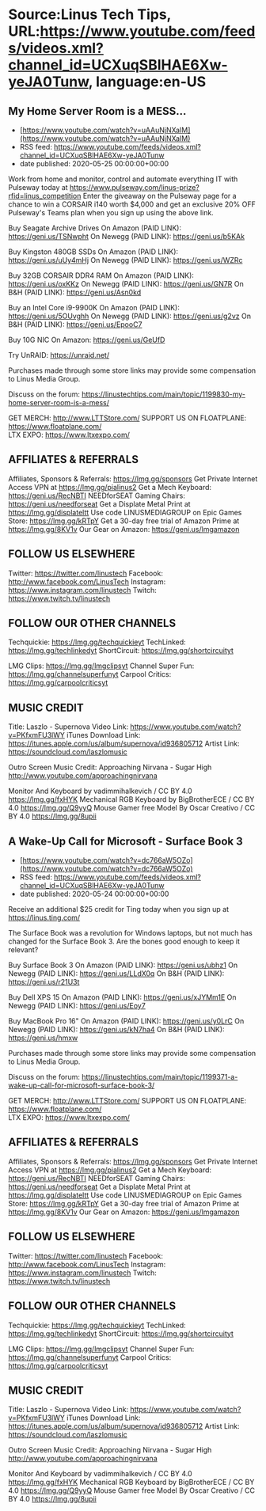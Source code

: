 # Source:Linus Tech Tips, URL:https://www.youtube.com/feeds/videos.xml?channel_id=UCXuqSBlHAE6Xw-yeJA0Tunw, language:en-US

## My Home Server Room is a MESS...
 - [https://www.youtube.com/watch?v=uAAuNjNXaIM](https://www.youtube.com/watch?v=uAAuNjNXaIM)
 - RSS feed: https://www.youtube.com/feeds/videos.xml?channel_id=UCXuqSBlHAE6Xw-yeJA0Tunw
 - date published: 2020-05-25 00:00:00+00:00

Work from home and monitor, control and automate everything IT with Pulseway today at https://www.pulseway.com/linus-prize?rfid=linus_competition
Enter the giveaway on the Pulseway page for a chance to win a CORSAIR i140 worth $4,000 and get an exclusive 20% OFF Pulseway's Teams plan when you sign up using the above link.


Buy Seagate Archive Drives
On Amazon (PAID LINK): https://geni.us/TSNwpht
On Newegg (PAID LINK): https://geni.us/b5KAk

Buy Kingston 480GB SSDs
On Amazon (PAID LINK): https://geni.us/uUy4mHj
On Newegg (PAID LINK): https://geni.us/WZRc

Buy 32GB CORSAIR DDR4 RAM
On Amazon (PAID LINK): https://geni.us/oxKKz
On Newegg (PAID LINK): https://geni.us/GN7R
On B&H (PAID LINK): https://geni.us/Asn0kd

Buy an Intel Core i9-9900K 
On Amazon (PAID LINK): https://geni.us/5OUvghh
On Newegg (PAID LINK): https://geni.us/g2vz
On B&H (PAID LINK): https://geni.us/EpooC7

Buy 10G NIC
On Amazon: https://geni.us/GeUfD

Try UnRAID: https://unraid.net/


Purchases made through some store links may provide some compensation to Linus Media Group.

Discuss on the forum: https://linustechtips.com/main/topic/1199830-my-home-server-room-is-a-mess/

GET MERCH: http://www.LTTStore.com/
SUPPORT US ON FLOATPLANE: https://www.floatplane.com/  
LTX EXPO: https://www.ltxexpo.com/   

AFFILIATES & REFERRALS
---------------------------------------------------
Affiliates, Sponsors & Referrals: https://lmg.gg/sponsors
Get Private Internet Access VPN at https://lmg.gg/pialinus2
Get a Mech Keyboard: https://geni.us/RecNBTI
NEEDforSEAT Gaming Chairs: https://geni.us/needforseat
Get a Displate Metal Print at https://lmg.gg/displateltt
Use code LINUSMEDIAGROUP on Epic Games Store: https://lmg.gg/kRTpY
Get a 30-day free trial of Amazon Prime at https://lmg.gg/8KV1v
Our Gear on Amazon: https://geni.us/lmgamazon
 
FOLLOW US ELSEWHERE
---------------------------------------------------  
Twitter: https://twitter.com/linustech
Facebook: http://www.facebook.com/LinusTech
Instagram: https://www.instagram.com/linustech
Twitch: https://www.twitch.tv/linustech

FOLLOW OUR OTHER CHANNELS
---------------------------------------------------  
Techquickie: https://lmg.gg/techquickieyt
TechLinked: https://lmg.gg/techlinkedyt
ShortCircuit: https://lmg.gg/shortcircuityt

LMG Clips: https://lmg.gg/lmgclipsyt
Channel Super Fun: https://lmg.gg/channelsuperfunyt
Carpool Critics: https://lmg.gg/carpoolcriticsyt

MUSIC CREDIT
---------------------------------------------------  
Title: Laszlo - Supernova
Video Link: https://www.youtube.com/watch?v=PKfxmFU3lWY
iTunes Download Link: https://itunes.apple.com/us/album/supernova/id936805712
Artist Link: https://soundcloud.com/laszlomusic

Outro Screen Music Credit: Approaching Nirvana - Sugar High http://www.youtube.com/approachingnirvana

Monitor And Keyboard by vadimmihalkevich / CC BY 4.0 https://lmg.gg/fxHYK 
Mechanical RGB Keyboard by BigBrotherECE / CC BY 4.0 https://lmg.gg/Q9yyQ 
Mouse Gamer free Model By Oscar Creativo / CC BY 4.0 https://lmg.gg/8upii

## A Wake-Up Call for Microsoft - Surface Book 3
 - [https://www.youtube.com/watch?v=dc766aW5OZo](https://www.youtube.com/watch?v=dc766aW5OZo)
 - RSS feed: https://www.youtube.com/feeds/videos.xml?channel_id=UCXuqSBlHAE6Xw-yeJA0Tunw
 - date published: 2020-05-24 00:00:00+00:00

Receive an additional $25 credit for Ting today when you sign up at https://linus.ting.com/

The Surface Book was a revolution for Windows laptops, but not much has changed for the Surface Book 3. Are the bones good enough to keep it relevant?

Buy Surface Book 3
On Amazon (PAID LINK): https://geni.us/ubhz1
On Newegg (PAID LINK): https://geni.us/LLdX0q
On B&H (PAID LINK): https://geni.us/r21U3t

Buy Dell XPS 15
On Amazon (PAID LINK): https://geni.us/xJYMm1E
On Newegg (PAID LINK): https://geni.us/Eoy7

Buy MacBook Pro 16"
On Amazon (PAID LINK): https://geni.us/y0LrC
On Newegg (PAID LINK): https://geni.us/kN7ha4
On B&H (PAID LINK): https://geni.us/hmxw

Purchases made through some store links may provide some compensation to Linus Media Group.

Discuss on the forum: https://linustechtips.com/main/topic/1199371-a-wake-up-call-for-microsoft-surface-book-3/


GET MERCH: http://www.LTTStore.com/
SUPPORT US ON FLOATPLANE: https://www.floatplane.com/  
LTX EXPO: https://www.ltxexpo.com/   

AFFILIATES & REFERRALS
---------------------------------------------------
Affiliates, Sponsors & Referrals: https://lmg.gg/sponsors
Get Private Internet Access VPN at https://lmg.gg/pialinus2
Get a Mech Keyboard: https://geni.us/RecNBTI
NEEDforSEAT Gaming Chairs: https://geni.us/needforseat
Get a Displate Metal Print at https://lmg.gg/displateltt
Use code LINUSMEDIAGROUP on Epic Games Store: https://lmg.gg/kRTpY
Get a 30-day free trial of Amazon Prime at https://lmg.gg/8KV1v
Our Gear on Amazon: https://geni.us/lmgamazon
 
FOLLOW US ELSEWHERE
---------------------------------------------------  
Twitter: https://twitter.com/linustech
Facebook: http://www.facebook.com/LinusTech
Instagram: https://www.instagram.com/linustech
Twitch: https://www.twitch.tv/linustech

FOLLOW OUR OTHER CHANNELS
---------------------------------------------------  
Techquickie: https://lmg.gg/techquickieyt
TechLinked: https://lmg.gg/techlinkedyt
ShortCircuit: https://lmg.gg/shortcircuityt

LMG Clips: https://lmg.gg/lmgclipsyt
Channel Super Fun: https://lmg.gg/channelsuperfunyt
Carpool Critics: https://lmg.gg/carpoolcriticsyt

MUSIC CREDIT
---------------------------------------------------  
Title: Laszlo - Supernova
Video Link: https://www.youtube.com/watch?v=PKfxmFU3lWY
iTunes Download Link: https://itunes.apple.com/us/album/supernova/id936805712
Artist Link: https://soundcloud.com/laszlomusic

Outro Screen Music Credit: Approaching Nirvana - Sugar High http://www.youtube.com/approachingnirvana

Monitor And Keyboard by vadimmihalkevich / CC BY 4.0 https://lmg.gg/fxHYK 
Mechanical RGB Keyboard by BigBrotherECE / CC BY 4.0 https://lmg.gg/Q9yyQ 
Mouse Gamer free Model By Oscar Creativo / CC BY 4.0 https://lmg.gg/8upii

